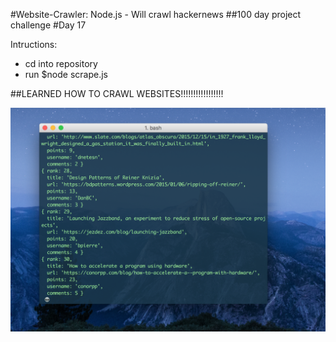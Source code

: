 #Website-Crawler: Node.js - Will crawl hackernews
##100 day project challenge
#Day 17

Intructions:
- cd into repository
- run $node scrape.js

##LEARNED HOW TO CRAWL WEBSITES!!!!!!!!!!!!!!!!!

![screenshot](https://github.com/kennybatista/website-crawler/blob/master/screenshot.png)
